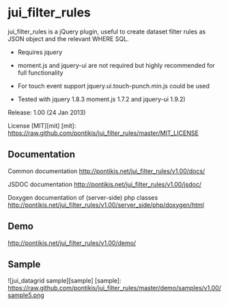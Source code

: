jui_filter_rules
================

jui_filter_rules is a jQuery plugin, useful to create dataset filter rules as JSON object and the relevant WHERE SQL.

* Requires jquery
* moment.js and jquery-ui are not required but highly recommended for full functionality
* For touch event support jquery.ui.touch-punch.min.js could be used

* Tested with jquery 1.8.3 moment.js 1.7.2 and jquery-ui 1.9.2)

Release: 1.00 (24 Jan 2013)

License [MIT][mit]
[mit]: https://raw.github.com/pontikis/jui_filter_rules/master/MIT_LICENSE


Documentation
-------------
Common documentation
http://pontikis.net/jui_filter_rules/v1.00/docs/

JSDOC documentation
http://pontikis.net/jui_filter_rules/v1.00/jsdoc/

Doxygen documentation of (server-side) php classes
http://pontikis.net/jui_filter_rules/v1.00/server_side/php/doxygen/html

Demo
----

http://pontikis.net/jui_filter_rules/v1.00/demo/

Sample
------

![jui_datagrid sample][sample]
[sample]: https://raw.github.com/pontikis/jui_filter_rules/master/demo/samples/v1.00/sample5.png
